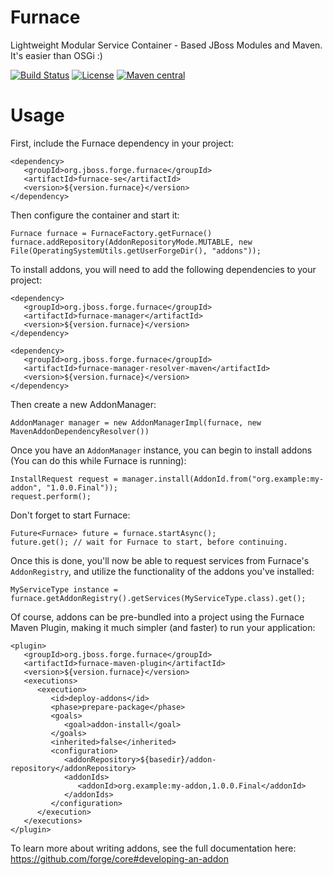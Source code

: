 Furnace
=======

Lightweight Modular Service Container - Based JBoss Modules and Maven. It's easier than OSGi :)

[![Build Status](https://forge.ci.cloudbees.com/job/furnace/badge/icon)](https://forge.ci.cloudbees.com/job/furnace/)
[![License](http://img.shields.io/:license-EPL-blue.svg)](https://www.eclipse.org/legal/epl-v10.html)
[![Maven central](https://maven-badges.herokuapp.com/maven-central/org.jboss.forge.furnace/furnace-se/badge.svg)](https://maven-badges.herokuapp.com/maven-central/org.jboss.forge.furnace/furnace-se)

Usage
=====

First, include the Furnace dependency in your project:

    <dependency>
       <groupId>org.jboss.forge.furnace</groupId>
       <artifactId>furnace-se</artifactId>
       <version>${version.furnace}</version>
    </dependency>

Then configure the container and start it:

    Furnace furnace = FurnaceFactory.getFurnace()
    furnace.addRepository(AddonRepositoryMode.MUTABLE, new File(OperatingSystemUtils.getUserForgeDir(), "addons"));
    
To install addons, you will need to add the following dependencies to your project:

 
    <dependency>
       <groupId>org.jboss.forge.furnace</groupId>
       <artifactId>furnace-manager</artifactId>
       <version>${version.furnace}</version>
    </dependency>

    <dependency>
       <groupId>org.jboss.forge.furnace</groupId>
       <artifactId>furnace-manager-resolver-maven</artifactId>
       <version>${version.furnace}</version>
    </dependency>
    
Then create a new AddonManager:

    AddonManager manager = new AddonManagerImpl(furnace, new MavenAddonDependencyResolver())
    
Once you have an `AddonManager` instance, you can begin to install addons (You can do this while Furnace is running):
    
    InstallRequest request = manager.install(AddonId.from("org.example:my-addon", "1.0.0.Final"));
    request.perform();
    
Don't forget to start Furnace:

    Future<Furnace> future = furnace.startAsync();
    future.get(); // wait for Furnace to start, before continuing.
    
Once this is done, you'll now be able to request services from Furnace's `AddonRegistry`, and utilize the functionality of the addons you've installed:
    
    MyServiceType instance = furnace.getAddonRegistry().getServices(MyServiceType.class).get();

Of course, addons can be pre-bundled into a project using the Furnace Maven Plugin, making it much simpler (and faster) to run your application:

    <plugin>
       <groupId>org.jboss.forge.furnace</groupId>
       <artifactId>furnace-maven-plugin</artifactId>
       <version>${version.furnace}</version>
       <executions>
          <execution>
             <id>deploy-addons</id>
             <phase>prepare-package</phase>
             <goals>
                <goal>addon-install</goal>
             </goals>
             <inherited>false</inherited>
             <configuration>
                <addonRepository>${basedir}/addon-repository</addonRepository>
                <addonIds>
                   <addonId>org.example:my-addon,1.0.0.Final</addonId>
                </addonIds>
             </configuration>
          </execution>
       </executions>
    </plugin>
    
To learn more about writing addons, see the full documentation here: https://github.com/forge/core#developing-an-addon
